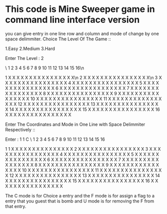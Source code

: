 # This code is Mine Sweeper game in command line interface version

you can give entry in one line row and column and mode of change by one space delimmiter.
Choice The Level Of The Game ::

1.Easy
2.Medium
3.Hard

Enter The Level : 2

  \   1  2  3  4  5  6  7  8  9  10 11 12 13 14 15 16\n

  1   X  X  X  X  X  X  X  X  X  X  X  X  X  X  X  X\n
  2   X  X  X  X  X  X  X  X  X  X  X  X  X  X  X  X\n
  3   X  X  X  X  X  X  X  X  X  X  X  X  X  X  X  X
  4   X  X  X  X  X  X  X  X  X  X  X  X  X  X  X  X
  5   X  X  X  X  X  X  X  X  X  X  X  X  X  X  X  X
  6   X  X  X  X  X  X  X  X  X  X  X  X  X  X  X  X
  7   X  X  X  X  X  X  X  X  X  X  X  X  X  X  X  X
  8   X  X  X  X  X  X  X  X  X  X  X  X  X  X  X  X
  9   X  X  X  X  X  X  X  X  X  X  X  X  X  X  X  X
  10  X  X  X  X  X  X  X  X  X  X  X  X  X  X  X  X
  11  X  X  X  X  X  X  X  X  X  X  X  X  X  X  X  X
  12  X  X  X  X  X  X  X  X  X  X  X  X  X  X  X  X
  13  X  X  X  X  X  X  X  X  X  X  X  X  X  X  X  X
  14  X  X  X  X  X  X  X  X  X  X  X  X  X  X  X  X
  15  X  X  X  X  X  X  X  X  X  X  X  X  X  X  X  X
  16  X  X  X  X  X  X  X  X  X  X  X  X  X  X  X  X

Enter The Coordinates and Mode in One Line with Space Delimmiter Respectively ::

Enter : 1 1 C
  \   1  2  3  4  5  6  7  8  9  10 11 12 13 14 15 16

  1   1  X  X  X  X  X  X  X  X  X  X  X  X  X  X  X
  2   X  X  X  X  X  X  X  X  X  X  X  X  X  X  X  X
  3   X  X  X  X  X  X  X  X  X  X  X  X  X  X  X  X
  4   X  X  X  X  X  X  X  X  X  X  X  X  X  X  X  X
  5   X  X  X  X  X  X  X  X  X  X  X  X  X  X  X  X
  6   X  X  X  X  X  X  X  X  X  X  X  X  X  X  X  X
  7   X  X  X  X  X  X  X  X  X  X  X  X  X  X  X  X
  8   X  X  X  X  X  X  X  X  X  X  X  X  X  X  X  X
  9   X  X  X  X  X  X  X  X  X  X  X  X  X  X  X  X
  10  X  X  X  X  X  X  X  X  X  X  X  X  X  X  X  X
  11  X  X  X  X  X  X  X  X  X  X  X  X  X  X  X  X
  12  X  X  X  X  X  X  X  X  X  X  X  X  X  X  X  X
  13  X  X  X  X  X  X  X  X  X  X  X  X  X  X  X  X
  14  X  X  X  X  X  X  X  X  X  X  X  X  X  X  X  X
  15  X  X  X  X  X  X  X  X  X  X  X  X  X  X  X  X
  16  X  X  X  X  X  X  X  X  X  X  X  X  X  X  X  X
  
  The C mode is for Choice a entry and the F mode is for assign a flag to a entry that you guest that is bomb and U mode is 
  for removing the F from that entry.
